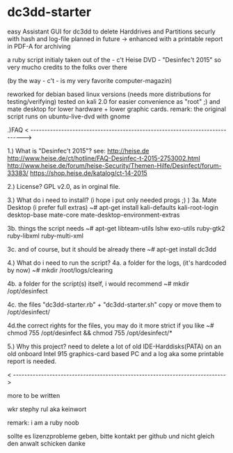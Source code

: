 # dc3dd-starter
easy 
Assistant GUI for dc3dd to delete Harddrives and Partitions securly 
with hash and log-file
planned in future -> enhanced with a printable report in PDF-A for archiving


a ruby script
initialy taken out of the - c't Heise DVD - "Desinfec't 2015"
so very mucho credits to the folks over there

(by the way  - c't - is my very favorite computer-magazin)

 reworked for debian based linux versions (needs more distributions for testing/verifying)
 tested on kali 2.0 for easier convenience as "root" ;)
 and mate desktop for lower hardware + lower graphic cards.
remark: the original script runs on ubuntu-live-dvd with gnome



.)FAQ
< ---------------------------------------------------------------------------->

1.) What is "Desinfec't 2015"?
see: http://heise.de 
http://www.heise.de/ct/hotline/FAQ-Desinfec-t-2015-2753002.html 
http://www.heise.de/forum/heise-Security/Themen-Hilfe/Desinfect/forum-33383/ 
https://shop.heise.de/katalog/ct-14-2015 


2.) License? 
GPL v2.0, as in orginal file.


3.) What do i need to install? (i hope i put only needed progs ;) )
3a. Mate Desktop (i prefer full extras)
~# apt-get install kali-defaults kali-root-login desktop-base mate-core mate-desktop-environment-extras

3b. things the script needs
~# apt-get libteam-utils lshw exo-utils ruby-gtk2 ruby-libxml ruby-multi-xml

3c. and of course, but it should be already there
~# apt-get install dc3dd


4.) What do i need to run the script?
4a. a folder for the logs, (it's hardcoded by now)
~# mkdir /root/logs/clearing

4b. a folder for the script(s) itself, i would recommend
~# mkdir /opt/desinfect

4c. the files "dc3dd-starter.rb" + "dc3dd-starter.sh"
copy or move them to /opt/desinfect/

4d.the correct rights for the files, you may do it more strict if you like
~# chmod 755 /opt/desinfect && chmod 755 /opt/desinfect/*


5.) Why this project?
need to delete a lot of old IDE-Harddisks(PATA) 
on an old onboard Intel 915 graphics-card based PC 
and a log aka some printable report is needed.

< ---------------------------------------------------------------------------->


more to be written

wkr
stephy rul aka keinwort


remark:
i am a ruby noob

sollte es lizenzprobleme geben, bitte kontakt per github
und nicht gleich den anwalt schicken 
danke
